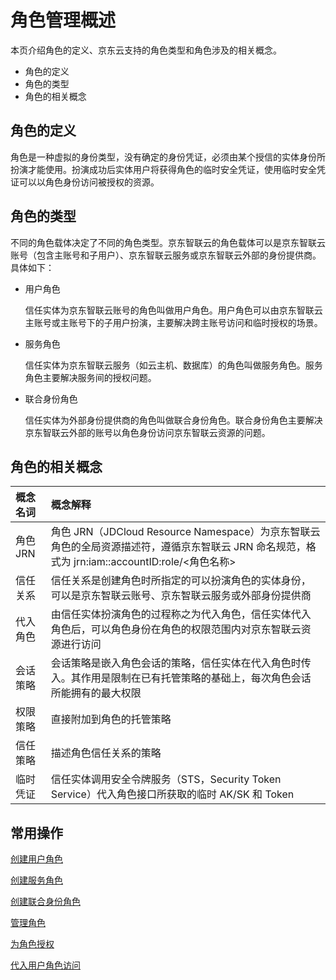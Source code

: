 # 角色管理概述

本页介绍角色的定义、京东云支持的角色类型和角色涉及的相关概念。

- 角色的定义
- 角色的类型
- 角色的相关概念

## 角色的定义

角色是一种虚拟的身份类型，没有确定的身份凭证，必须由某个授信的实体身份所扮演才能使用。扮演成功后实体用户将获得角色的临时安全凭证，使用临时安全凭证可以以角色身份访问被授权的资源。


## 角色的类型

不同的角色载体决定了不同的角色类型。京东智联云的角色载体可以是京东智联云账号（包含主账号和子用户）、京东智联云服务或京东智联云外部的身份提供商。具体如下：

- 用户角色  

  信任实体为京东智联云账号的角色叫做用户角色。用户角色可以由京东智联云主账号或主账号下的子用户扮演，主要解决跨主账号访问和临时授权的场景。

- 服务角色  

  信任实体为京东智联云服务（如云主机、数据库）的角色叫做服务角色。服务角色主要解决服务间的授权问题。

- 联合身份角色  

  信任实体为外部身份提供商的角色叫做联合身份角色。联合身份角色主要解决京东智联云外部的账号以角色身份访问京东智联云资源的问题。

## 角色的相关概念

| 概念名词 | 概念解释                                                     |
| :------- | :----------------------------------------------------------- |
| 角色 JRN | 角色 JRN（JDCloud Resource Namespace）为京东智联云角色的全局资源描述符，遵循京东智联云 JRN 命名规范，格式为 jrn:iam::accountID:role/<角色名称> |
| 信任关系 | 信任关系是创建角色时所指定的可以扮演角色的实体身份，可以是京东智联云账号、京东智联云服务或外部身份提供商 |
| 代入角色 | 由信任实体扮演角色的过程称之为代入角色，信任实体代入角色后，可以角色身份在角色的权限范围内对京东智联云资源进行访问 |
| 会话策略 | 会话策略是嵌入角色会话的策略，信任实体在代入角色时传入。其作用是限制在已有托管策略的基础上，每次角色会话所能拥有的最大权限 |
| 权限策略 | 直接附加到角色的托管策略                                     |
| 信任策略 | 描述角色信任关系的策略                                       |
| 临时凭证 | 信任实体调用安全令牌服务（STS，Security Token Service）代入角色接口所获取的临时 AK/SK 和 Token |

## 常用操作

[创建用户角色](../../../../../documentation/Management/IAM/Operation-manual/Role-management/create-role/createuserrole.md)

[创建服务角色](../../../../../documentation/Management/IAM/Operation-manual/Role-management/create-role/createservicerole.md)

[创建联合身份角色](../../../../../documentation/Management/IAM/Operation-manual/Role-management/create-role/createfederatedrole.md)

[管理角色](../../../../../documentation/Management/IAM/Operation-manual/Role-management/modify-role.md)

[为角色授权](../../../../../documentation/Management/IAM/Operation-manual/Role-management/attach-policy.md)

[代入用户角色访问](../../../../../documentation/Management/IAM/Operation-manual/Role-management/switch-role.md)

